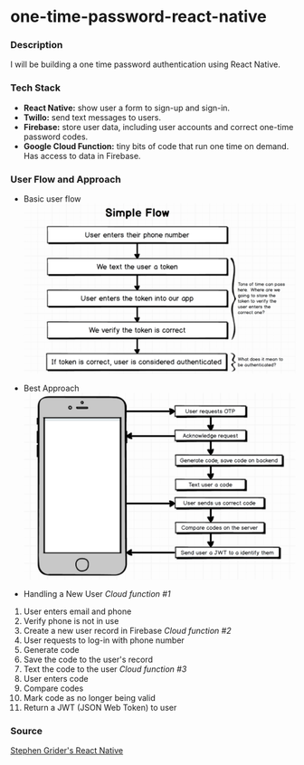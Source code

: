 # one-time-password-react-native

### Description
I will be building a one time password authentication using React Native.

### Tech Stack
* **React Native:** show user a form to sign-up and sign-in.
* **Twillo:** send text messages to users.
* **Firebase:** store user data, including user accounts and correct one-time password codes.
* **Google Cloud Function:** tiny bits of code that run one time on demand. Has access to data in Firebase.

### User Flow and Approach
* Basic user flow
![alt text](demo/basicFlow.png "basic user flow")

* Best Approach
![alt text](demo/approach.png "approach")

* Handling a New User
*Cloud function #1*
1. User enters email and phone
2. Verify phone is not in use
3. Create a new user record in Firebase
*Cloud function #2*
4. User requests to log-in with phone number
5. Generate code
6. Save the code to the user's record
7. Text the code to the user
*Cloud function #3*
8. User enters code
9. Compare codes
10. Mark code as no longer being valid
11. Return a JWT (JSON Web Token) to user
### Source
[Stephen Grider's React Native](https://www.udemy.com/react-native-advanced)
